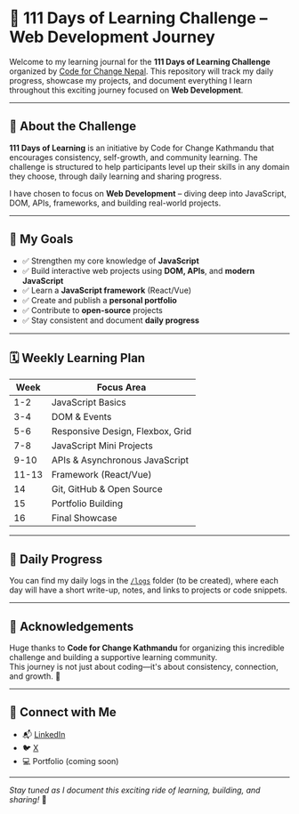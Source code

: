 # 🧠 111 Days of Learning Challenge – Web Development Journey

Welcome to my learning journal for the **111 Days of Learning Challenge** organized by [Code for Change Nepal](https://www.linkedin.com/company/codeforchangenepal). This repository will track my daily progress, showcase my projects, and document everything I learn throughout this exciting journey focused on **Web Development**.

---

## 📌 About the Challenge

**111 Days of Learning** is an initiative by Code for Change Kathmandu that encourages consistency, self-growth, and community learning. The challenge is structured to help participants level up their skills in any domain they choose, through daily learning and sharing progress.

I have chosen to focus on **Web Development** – diving deep into JavaScript, DOM, APIs, frameworks, and building real-world projects.

---

## 🎯 My Goals

- ✅ Strengthen my core knowledge of **JavaScript**
- ✅ Build interactive web projects using **DOM, APIs**, and **modern JavaScript**
- ✅ Learn a **JavaScript framework** (React/Vue)
- ✅ Create and publish a **personal portfolio**
- ✅ Contribute to **open-source** projects
- ✅ Stay consistent and document **daily progress**

---

## 🗓️ Weekly Learning Plan

| Week | Focus Area                        |
|------|----------------------------------|
| 1-2  | JavaScript Basics                |
| 3-4  | DOM & Events                     |
| 5-6  | Responsive Design, Flexbox, Grid |
| 7-8  | JavaScript Mini Projects         |
| 9-10 | APIs & Asynchronous JavaScript   |
| 11-13| Framework (React/Vue)            |
| 14   | Git, GitHub & Open Source        |
| 15   | Portfolio Building               |
| 16   | Final Showcase                   |

---

## 📌 Daily Progress

You can find my daily logs in the [`/logs`](./logs) folder (to be created), where each day will have a short write-up, notes, and links to projects or code snippets.

---

## 🙌 Acknowledgements

Huge thanks to **Code for Change Kathmandu** for organizing this incredible challenge and building a supportive learning community.  
This journey is not just about coding—it's about consistency, connection, and growth. 💪

---

## 🔗 Connect with Me

- 📬 [LinkedIn](https://www.linkedin.com/in/asishmehata48)  
- 🐦 [X](https://x.com/asish_mehata)  
- 💻 Portfolio (coming soon)

---

_Stay tuned as I document this exciting ride of learning, building, and sharing!_ 🚀
